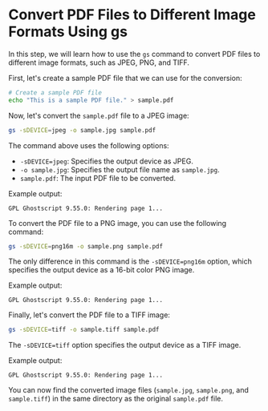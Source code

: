 # Convert PDF Files to Different Image Formats Using gs

In this step, we will learn how to use the `gs` command to convert PDF files to different image formats, such as JPEG, PNG, and TIFF.

First, let's create a sample PDF file that we can use for the conversion:

```bash
# Create a sample PDF file
echo "This is a sample PDF file." > sample.pdf
```

Now, let's convert the `sample.pdf` file to a JPEG image:

```bash
gs -sDEVICE=jpeg -o sample.jpg sample.pdf
```

The command above uses the following options:

- `-sDEVICE=jpeg`: Specifies the output device as JPEG.
- `-o sample.jpg`: Specifies the output file name as `sample.jpg`.
- `sample.pdf`: The input PDF file to be converted.

Example output:

```
GPL Ghostscript 9.55.0: Rendering page 1...
```

To convert the PDF file to a PNG image, you can use the following command:

```bash
gs -sDEVICE=png16m -o sample.png sample.pdf
```

The only difference in this command is the `-sDEVICE=png16m` option, which specifies the output device as a 16-bit color PNG image.

Example output:

```
GPL Ghostscript 9.55.0: Rendering page 1...
```

Finally, let's convert the PDF file to a TIFF image:

```bash
gs -sDEVICE=tiff -o sample.tiff sample.pdf
```

The `-sDEVICE=tiff` option specifies the output device as a TIFF image.

Example output:

```
GPL Ghostscript 9.55.0: Rendering page 1...
```

You can now find the converted image files (`sample.jpg`, `sample.png`, and `sample.tiff`) in the same directory as the original `sample.pdf` file.
